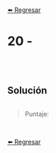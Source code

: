 [⬅️ Regresar](https://github.com/cosmoart/adventJS)

# 20 -


<br/>
<br/>

## Solución

```js
```

> Puntaje:

<br/>

[⬅️ Regresar](https://github.com/cosmoart/adventJS)